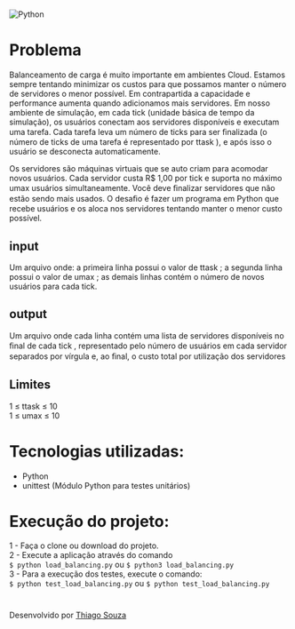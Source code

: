 #
![Python](https://img.shields.io/static/v1?label=python&message=v3.8.9&color=blue&logo=PYTHON)

# Problema
Balanceamento de carga é muito importante em ambientes Cloud. Estamos sempre tentando minimizar os custos para que possamos manter o número de servidores o menor possível. Em contrapartida a capacidade e performance aumenta quando adicionamos mais servidores. Em nosso ambiente de simulação, em cada tick  (unidade básica de tempo da simulação), os usuários conectam aos servidores disponíveis e executam uma tarefa. Cada tarefa leva um número de ticks para ser ﬁnalizada (o número de ticks de uma tarefa é representado por ttask ), e após isso o usuário se desconecta automaticamente.

Os servidores são máquinas virtuais que se auto criam para acomodar novos usuários. Cada servidor custa R$ 1,00 por tick e suporta no máximo umax usuários simultaneamente. Você deve ﬁnalizar servidores que não estão sendo mais usados. O desaﬁo é fazer um programa em Python que recebe usuários e os aloca nos servidores tentando manter o menor custo possível.

## input
Um arquivo onde: a primeira linha possui o valor de ttask ;
a segunda linha possui o valor de umax ;
as demais linhas contém o número de novos usuários para cada tick.

## output
Um arquivo onde cada linha contém uma lista de servidores disponíveis no ﬁnal de cada tick , representado pelo número de usuários em cada servidor separados por vírgula e, ao ﬁnal, o custo total por utilização dos servidores

## Limites
1 ≤ ttask ≤ 10 <br>
1 ≤ umax ≤ 10

# Tecnologias utilizadas: 
- Python
- unittest (Módulo Python para testes unitários)

# Execução do projeto:
1 - Faça o clone ou download do projeto.\
2 - Execute a aplicação através do comando\
```$ python load_balancing.py``` ou ```$ python3 load_balancing.py```\
3 - Para a execução dos testes, execute o comando:\
```$ python test_load_balancing.py``` ou ```$ python test_load_balancing.py```

#
Desenvolvido por [Thiago Souza](https://www.linkedin.com/in/thiagosouzalink/)
